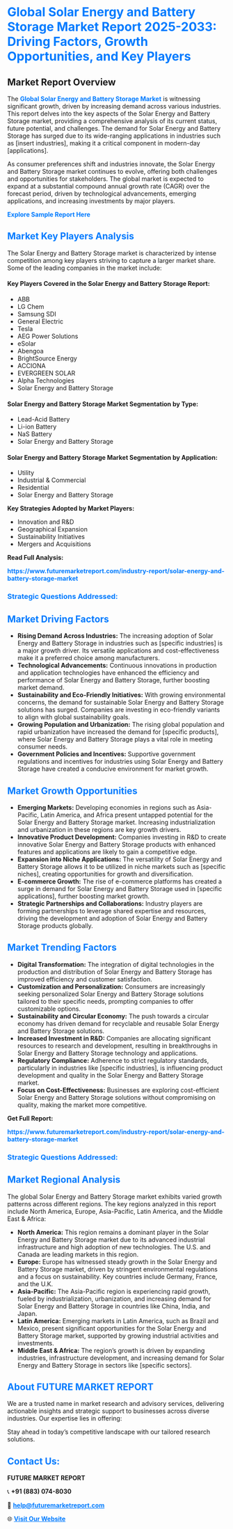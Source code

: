 <h1 style="color: #007BFF;">Global Solar Energy and Battery Storage Market Report 2025-2033: Driving Factors, Growth Opportunities, and Key Players</h1>

<section id="overview">
<h2>Market Report Overview</h2>
<p>The <a href="https://www.futuremarketreport.com/industry-report/solar-energy-and-battery-storage-market" style="color: #007BFF; text-decoration: none;"><strong>Global Solar Energy and Battery Storage Market</strong></a> is witnessing significant growth, driven by increasing demand across various industries. This report delves into the key aspects of the Solar Energy and Battery Storage market, providing a comprehensive analysis of its current status, future potential, and challenges. The demand for Solar Energy and Battery Storage has surged due to its wide-ranging applications in industries such as [insert industries], making it a critical component in modern-day [applications].</p>
<p>As consumer preferences shift and industries innovate, the Solar Energy and Battery Storage market continues to evolve, offering both challenges and opportunities for stakeholders. The global market is expected to expand at a substantial compound annual growth rate (CAGR) over the forecast period, driven by technological advancements, emerging applications, and increasing investments by major players.</p>
</section>

<section id="overview">
<p><a href="https://www.futuremarketreport.com/request-sample/reportId=108485" style="color: #007BFF; text-decoration: none;"><strong>Explore Sample Report Here</strong></a></p>
</section>

<section id="key-players">
<h2 style="color: #007BFF;">Market Key Players Analysis</h2>
<p>The Solar Energy and Battery Storage market is characterized by intense competition among key players striving to capture a larger market share. Some of the leading companies in the market include:</p>
<h4>Key Players Covered in the Solar Energy and Battery Storage Report:</h4>
<ul><li>ABB</li><li>LG Chem</li><li>Samsung SDI</li><li>General Electric</li><li>Tesla</li><li>AEG Power Solutions</li><li>eSolar</li><li>Abengoa</li><li>BrightSource Energy</li><li>ACCIONA</li><li>EVERGREEN SOLAR</li><li>Alpha Technologies</li><li>Solar Energy and Battery Storage</li></ul>
<h4>Solar Energy and Battery Storage Market Segmentation by Type:</h4>
<ul><li>Lead-Acid Battery</li><li>Li-ion Battery</li><li>NaS Battery</li><li>Solar Energy and Battery Storage</li></ul>

<h4>Solar Energy and Battery Storage Market Segmentation by Application:</h4>
<ul><li>Utility</li><li>Industrial &amp; Commercial</li><li>Residential</li><li>Solar Energy and Battery Storage</li></ul>
<p><strong>Key Strategies Adopted by Market Players:</strong></p>
<ul>
<li>Innovation and R&D</li>
<li>Geographical Expansion</li>
<li>Sustainability Initiatives</li>
<li>Mergers and Acquisitions</li>
</ul>
</section>

<section>
<p><strong>Read Full Analysis: </strong></p><a href="https://www.futuremarketreport.com/industry-report/solar-energy-and-battery-storage-market" style="color: #007BFF; text-decoration: none;"><strong>https://www.futuremarketreport.com/industry-report/solar-energy-and-battery-storage-market</strong></a>
<h3 style="color: #007BFF;">Strategic Questions Addressed:</h3>
</section>

<section id="driving-factors">
<h2 style="color: #007BFF;">Market Driving Factors</h2>
<ul>
<li><strong>Rising Demand Across Industries:</strong> The increasing adoption of Solar Energy and Battery Storage in industries such as [specific industries] is a major growth driver. Its versatile applications and cost-effectiveness make it a preferred choice among manufacturers.</li>
<li><strong>Technological Advancements:</strong> Continuous innovations in production and application technologies have enhanced the efficiency and performance of Solar Energy and Battery Storage, further boosting market demand.</li>
<li><strong>Sustainability and Eco-Friendly Initiatives:</strong> With growing environmental concerns, the demand for sustainable Solar Energy and Battery Storage solutions has surged. Companies are investing in eco-friendly variants to align with global sustainability goals.</li>
<li><strong>Growing Population and Urbanization:</strong> The rising global population and rapid urbanization have increased the demand for [specific products], where Solar Energy and Battery Storage plays a vital role in meeting consumer needs.</li>
<li><strong>Government Policies and Incentives:</strong> Supportive government regulations and incentives for industries using Solar Energy and Battery Storage have created a conducive environment for market growth.</li>
</ul>
</section>

<section id="growth-opportunities">
<h2 style="color: #007BFF;">Market Growth Opportunities</h2>
<ul>
<li><strong>Emerging Markets:</strong> Developing economies in regions such as Asia-Pacific, Latin America, and Africa present untapped potential for the Solar Energy and Battery Storage market. Increasing industrialization and urbanization in these regions are key growth drivers.</li>
<li><strong>Innovative Product Development:</strong> Companies investing in R&D to create innovative Solar Energy and Battery Storage products with enhanced features and applications are likely to gain a competitive edge.</li>
<li><strong>Expansion into Niche Applications:</strong> The versatility of Solar Energy and Battery Storage allows it to be utilized in niche markets such as [specific niches], creating opportunities for growth and diversification.</li>
<li><strong>E-commerce Growth:</strong> The rise of e-commerce platforms has created a surge in demand for Solar Energy and Battery Storage used in [specific applications], further boosting market growth.</li>
<li><strong>Strategic Partnerships and Collaborations:</strong> Industry players are forming partnerships to leverage shared expertise and resources, driving the development and adoption of Solar Energy and Battery Storage products globally.</li>
</ul>
</section>

<section id="trending-factors">
<h2 style="color: #007BFF;">Market Trending Factors</h2>
<ul>
<li><strong>Digital Transformation:</strong> The integration of digital technologies in the production and distribution of Solar Energy and Battery Storage has improved efficiency and customer satisfaction.</li>
<li><strong>Customization and Personalization:</strong> Consumers are increasingly seeking personalized Solar Energy and Battery Storage solutions tailored to their specific needs, prompting companies to offer customizable options.</li>
<li><strong>Sustainability and Circular Economy:</strong> The push towards a circular economy has driven demand for recyclable and reusable Solar Energy and Battery Storage solutions.</li>
<li><strong>Increased Investment in R&D:</strong> Companies are allocating significant resources to research and development, resulting in breakthroughs in Solar Energy and Battery Storage technology and applications.</li>
<li><strong>Regulatory Compliance:</strong> Adherence to strict regulatory standards, particularly in industries like [specific industries], is influencing product development and quality in the Solar Energy and Battery Storage market.</li>
<li><strong>Focus on Cost-Effectiveness:</strong> Businesses are exploring cost-efficient Solar Energy and Battery Storage solutions without compromising on quality, making the market more competitive.</li>
</ul>
</section>

<section>
<p><strong>Get Full Report: </strong></p><a href="https://www.futuremarketreport.com/industry-report/solar-energy-and-battery-storage-market" style="color: #007BFF; text-decoration: none;"><strong>https://www.futuremarketreport.com/industry-report/solar-energy-and-battery-storage-market</strong></a>
<h3 style="color: #007BFF;">Strategic Questions Addressed:</h3>
</section>


<section id="regional-analysis">
<h2 style="color: #007BFF;">Market Regional Analysis</h2>
<p>The global Solar Energy and Battery Storage market exhibits varied growth patterns across different regions. The key regions analyzed in this report include North America, Europe, Asia-Pacific, Latin America, and the Middle East & Africa:</p>
<ul>
<li><strong>North America:</strong> This region remains a dominant player in the Solar Energy and Battery Storage market due to its advanced industrial infrastructure and high adoption of new technologies. The U.S. and Canada are leading markets in this region.</li>
<li><strong>Europe:</strong> Europe has witnessed steady growth in the Solar Energy and Battery Storage market, driven by stringent environmental regulations and a focus on sustainability. Key countries include Germany, France, and the U.K.</li>
<li><strong>Asia-Pacific:</strong> The Asia-Pacific region is experiencing rapid growth, fueled by industrialization, urbanization, and increasing demand for Solar Energy and Battery Storage in countries like China, India, and Japan.</li>
<li><strong>Latin America:</strong> Emerging markets in Latin America, such as Brazil and Mexico, present significant opportunities for the Solar Energy and Battery Storage market, supported by growing industrial activities and investments.</li>
<li><strong>Middle East & Africa:</strong> The region’s growth is driven by expanding industries, infrastructure development, and increasing demand for Solar Energy and Battery Storage in sectors like [specific sectors].</li>
</ul>
</section>

<footer>
<h2 style="color: #007BFF;">About FUTURE MARKET REPORT</h2>
<p>We are a trusted name in market research and advisory services, delivering actionable insights and strategic support to businesses across diverse industries. Our expertise lies in offering:</p>

<p>Stay ahead in today’s competitive landscape with our tailored research solutions.</p>

<h2 style="color: #007BFF;">Contact Us:</h2>
<p><strong>FUTURE MARKET REPORT</strong></p>
<p>📞 <strong>+91 (883) 074-8030</strong></p>
<p>📧 <strong><a href="mailto:help@futuremarketreport.com" style="color: #007BFF;">help@futuremarketreport.com</a></strong></p>
<p>🌐 <strong><a href="https://www.futuremarketreport.com/" style="color: #007BFF;">Visit Our Website</a></strong></p>
</footer>